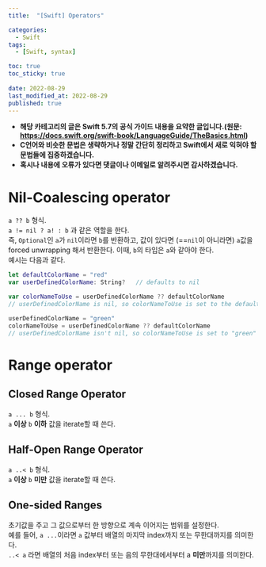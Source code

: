 ```yaml
---
title:  "[Swift] Operators"

categories:
  - Swift
tags:
  - [Swift, syntax]

toc: true
toc_sticky: true
 
date: 2022-08-29
last_modified_at: 2022-08-29
published: true
---
```


- **해당 카테고리의 글은 Swift 5.7의 공식 가이드 내용을 요약한 글입니다.(원문: <https://docs.swift.org/swift-book/LanguageGuide/TheBasics.html>)**  
- **C언어와 비슷한 문법은 생략하거나 정말 간단히 정리하고 Swift에서 새로 익혀야 할 문법들에 집중하겠습니다.**  
- **혹시나 내용에 오류가 있다면 댓글이나 이메일로 알려주시면 감사하겠습니다.**  
  
# Nil-Coalescing operator
`a ?? b` 형식.  
`a != nil ? a! : b` 과 같은 역할을 한다.  
즉, `Optional`인 `a`가 `nil`이라면 `b`를 반환하고, 값이 있다면 (==`nil`이 아니라면) `a`값을 forced unwrapping 해서 반환한다. 이때, `b`의 타입은 `a`와 같아야 한다.  
예시는 다음과 같다.  
```swift
let defaultColorName = "red"
var userDefinedColorName: String?   // defaults to nil

var colorNameToUse = userDefinedColorName ?? defaultColorName
// userDefinedColorName is nil, so colorNameToUse is set to the default of "red"

userDefinedColorName = "green"
colorNameToUse = userDefinedColorName ?? defaultColorName
// userDefinedColorName isn't nil, so colorNameToUse is set to "green"
```
  
# Range operator
## Closed Range Operator
`a ... b` 형식.  
`a` **이상** `b` **이하** 값을 iterate할 때 쓴다.  
  
## Half-Open Range Operator
`a ..< b` 형식.  
`a` **이상** `b` **미만** 값을 iterate할 때 쓴다.   
  
## One-sided Ranges
초기값을 주고 그 값으로부터 한 방향으로 계속 이어지는 범위를 설정한다.  
예를 들어, `a ...`이라면 `a` 값부터 배열의 마지막 index까지 또는 무한대까지를 의미한다.  
`..< a` 라면 배열의 처음 index부터 또는 음의 무한대에서부터 a **미만**까지를 의미한다.  
